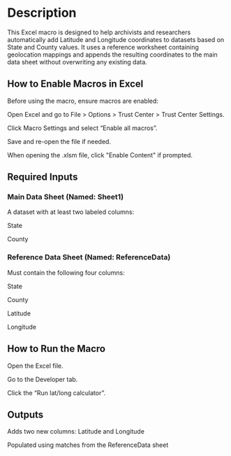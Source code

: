 # Description
This Excel macro is designed to help archivists and researchers automatically add Latitude and Longitude coordinates to datasets based on State and County values. It uses a reference worksheet containing geolocation mappings and appends the resulting coordinates to the main data sheet without overwriting any existing data.

## How to Enable Macros in Excel
Before using the macro, ensure macros are enabled:

Open Excel and go to File > Options > Trust Center > Trust Center Settings.

Click Macro Settings and select “Enable all macros”.

Save and re-open the file if needed.

When opening the .xlsm file, click "Enable Content" if prompted.

## Required Inputs
 ### Main Data Sheet (Named: Sheet1)
A dataset with at least two labeled columns:

State

County

### Reference Data Sheet (Named: ReferenceData)
Must contain the following four columns:

State

County

Latitude

Longitude

## How to Run the Macro
Open the Excel file.

Go to the Developer tab.

Click the “Run lat/long calculator”.


## Outputs
Adds two new columns: Latitude and Longitude

Populated using matches from the ReferenceData sheet




